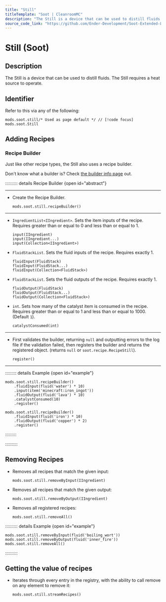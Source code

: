 ```yaml
---
title: "Still"
titleTemplate: "Soot | CleanroomMC"
description: "The Still is a device that can be used to distill fluids. The Still requires a heat source to operate."
source_code_link: "https://github.com/Ender-Development/Soot-Extended-Life/blob/master/src/main/java/soot/compat/groovyscript/Still.java"
---
```


# Still (Soot)

## Description

The Still is a device that can be used to distill fluids. The Still requires a heat source to operate.

## Identifier

Refer to this via any of the following:

```groovy:no-line-numbers {1}
mods.soot.still/* Used as page default */ // [!code focus]
mods.soot.Still
```


## Adding Recipes

### Recipe Builder

Just like other recipe types, the Still also uses a recipe builder.

Don't know what a builder is? Check [the builder info page](../../getting_started/builder.md) out.

:::::::::: details Recipe Builder {open id="abstract"}

---

- Create the Recipe Builder.

    ```groovy:no-line-numbers
    mods.soot.still.recipeBuilder()
    ```

---

- `IngredientList<IIngredient>`. Sets the item inputs of the recipe. Requires greater than or equal to 0 and less than or equal to 1.

    ```groovy:no-line-numbers
    input(IIngredient)
    input(IIngredient...)
    input(Collection<IIngredient>)
    ```

- `FluidStackList`. Sets the fluid inputs of the recipe. Requires exactly 1.

    ```groovy:no-line-numbers
    fluidInput(FluidStack)
    fluidInput(FluidStack...)
    fluidInput(Collection<FluidStack>)
    ```

- `FluidStackList`. Sets the fluid outputs of the recipe. Requires exactly 1.

    ```groovy:no-line-numbers
    fluidOutput(FluidStack)
    fluidOutput(FluidStack...)
    fluidOutput(Collection<FluidStack>)
    ```

- `int`. Sets how many of the catalyst item is consumed in the recipe. Requires greater than or equal to 1 and less than or equal to 1000. (Default `1`).

    ```groovy:no-line-numbers
    catalystConsumed(int)
    ```

---

- First validates the builder, returning `null` and outputting errors to the log file if the validation failed, then registers the builder and returns the registered object. (returns `null` or `soot.recipe.RecipeStill`).

    ```groovy:no-line-numbers
    register()
    ```

---

::::::::: details Example {open id="example"}
```groovy:no-line-numbers
mods.soot.still.recipeBuilder()
    .fluidInput(fluid('water') * 10)
    .input(item('minecraft:iron_ingot'))
    .fluidOutput(fluid('lava') * 10)
    .catalystConsumed(10)
    .register()

mods.soot.still.recipeBuilder()
    .fluidInput(fluid('iron') * 10)
    .fluidOutput(fluid('copper') * 2)
    .register()
```

:::::::::

::::::::::

## Removing Recipes

- Removes all recipes that match the given input:

    ```groovy:no-line-numbers
    mods.soot.still.removeByInput(IIngredient)
    ```

- Removes all recipes that match the given output:

    ```groovy:no-line-numbers
    mods.soot.still.removeByOutput(IIngredient)
    ```

- Removes all registered recipes:

    ```groovy:no-line-numbers
    mods.soot.still.removeAll()
    ```

:::::::::: details Example {open id="example"}
```groovy:no-line-numbers
mods.soot.still.removeByInput(fluid('boiling_wort'))
mods.soot.still.removeByOutput(fluid('inner_fire'))
mods.soot.still.removeAll()
```

::::::::::

## Getting the value of recipes

- Iterates through every entry in the registry, with the ability to call remove on any element to remove it:

    ```groovy:no-line-numbers
    mods.soot.still.streamRecipes()
    ```
